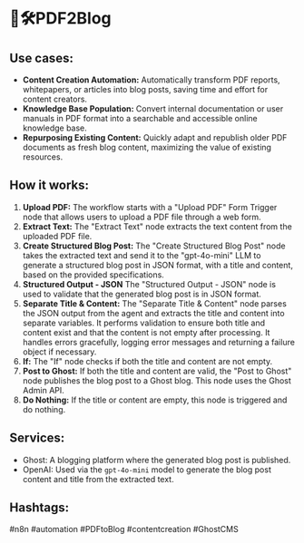 # 📄🛠️PDF2Blog

## Use cases:

- **Content Creation Automation:** Automatically transform PDF reports, whitepapers, or articles into blog posts, saving time and effort for content creators.
- **Knowledge Base Population:** Convert internal documentation or user manuals in PDF format into a searchable and accessible online knowledge base.
- **Repurposing Existing Content:** Quickly adapt and republish older PDF documents as fresh blog content, maximizing the value of existing resources.

## How it works:

1.  **Upload PDF:** The workflow starts with a "Upload PDF" Form Trigger node that allows users to upload a PDF file through a web form.
2.  **Extract Text:** The "Extract Text" node extracts the text content from the uploaded PDF file.
3.  **Create Structured Blog Post:** The "Create Structured Blog Post" node takes the extracted text and send it to the "gpt-4o-mini" LLM to generate a structured blog post in JSON format, with a title and content, based on the provided specifications.
4.  **Structured Output - JSON** The "Structured Output - JSON" node is used to validate that the generated blog post is in JSON format.
5.  **Separate Title & Content:** The "Separate Title & Content" node parses the JSON output from the agent and extracts the title and content into separate variables. It performs validation to ensure both title and content exist and that the content is not empty after processing. It handles errors gracefully, logging error messages and returning a failure object if necessary.
6.  **If:** The "If" node checks if both the title and content are not empty.
7.  **Post to Ghost:** If both the title and content are valid, the "Post to Ghost" node publishes the blog post to a Ghost blog. This node uses the Ghost Admin API.
8. **Do Nothing:** If the title or content are empty, this node is triggered and do nothing.

## Services:

-   Ghost: A blogging platform where the generated blog post is published.
-   OpenAI: Used via the `gpt-4o-mini` model to generate the blog post content and title from the extracted text.

## Hashtags:

#n8n #automation #PDFtoBlog #contentcreation #GhostCMS
